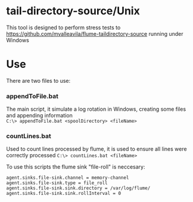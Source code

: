tail-directory-source/Unix
===========================

This tool is designed to perform stress tests to https://github.com/mvalleavila/flume-taildirectory-source running under Windows

Use
====

There are two files to use:

### appendToFile.bat
The main script, it simulate a log rotation in Windows, creating some files and appending information  
``` C:\> appendToFile.bat <spoolDirectory> <fileName> ```

### countLines.bat  
Used to count lines processed by flume, it is used to ensure all lines were correctly processed
``` C:\> countLines.bat <fileName> ```

To use this scripts the flume sink "file-roll" is neccesary:  
```
agent.sinks.file-sink.channel = memory-channel
agent.sinks.file-sink.type = file_roll
agent.sinks.file-sink.sink.directory = /var/log/flume/
agent.sinks.file-sink.sink.rollInterval = 0
```
